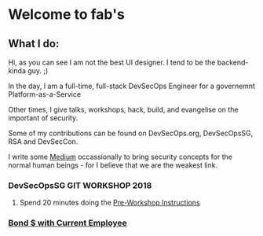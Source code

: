 # Welcome to fab's

## What I do:

Hi, as you can see I am not the best UI designer. I tend to be the backend-kinda guy. ;)

In the day, I am a full-time, full-stack DevSecOps Engineer for a governemnt Platform-as-a-Service

Other times, I give talks, workshops, hack, build, and evangelise on the important of security.

Some of my contributions can be found on DevSecOps.org, DevSecOpsSG, RSA and DevSecCon.

I write some [Medium](https://medium.com/@3jmaster) occassionally to bring security concepts for the normal human beings - for I believe that we are the weakest link.

### DevSecOpsSG GIT WORKSHOP 2018

1. Spend 20 minutes doing the [Pre-Workshop Instructions](https://github.com/DevSecOpsSG/git-workshop/blob/master/lesson.md)

### [Bond $ with Current Employee](https://3jmaster.github.io/ld/)
